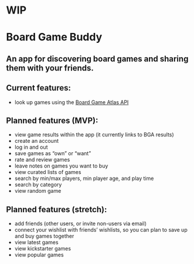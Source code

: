 # WIP

# Board Game Buddy
## An app for discovering board games and sharing them with your friends.

## Current features:
- look up games using the [Board Game Atlas API](https://www.boardgameatlas.com/api/docs)

## Planned features (MVP):
- view game results within the app (it currently links to BGA results)
- create an account
- log in and out
- save games as “own” or “want”
- rate and review games
- leave notes on games you want to buy
- view curated lists of games
- search by min/max players, min player age, and play time
- search by category
- view random game

## Planned features (stretch):
- add friends (other users, or invite non-users via email)
- connect your wishlist with friends’ wishlists, so you can plan to save up and buy games together
- view latest games
- view kickstarter games
- view popular games
